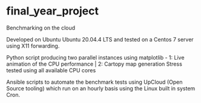# final_year_project
Benchmarking on the cloud

Developed on Ubuntu Ubuntu 20.04.4 LTS and tested on a Centos 7 server using X11 forwarding.

Python script producing two parallel instances using matplotlib - 1: Live animation of the CPU performance | 2: Cartopy map generation
Stress tested using all available CPU cores

Ansible scripts to automate the benchmark tests using UpCloud (Open Source tooling) which run on an hourly basis using the Linux built in system Cron.
